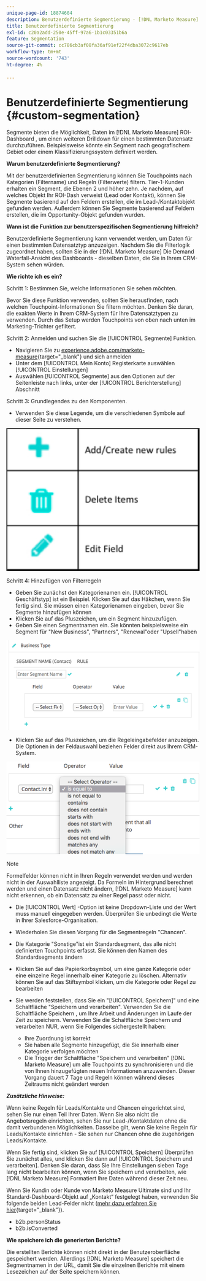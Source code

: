 ```yaml
---
unique-page-id: 18874604
description: Benutzerdefinierte Segmentierung - [!DNL Marketo Measure] - Produktdokumentation
title: Benutzerdefinierte Segmentierung
exl-id: c20a2add-250e-45ff-97a6-1b1c03351b6a
feature: Segmentation
source-git-commit: cc786cb3af08fa36af91ef22f4dba3072c9617eb
workflow-type: tm+mt
source-wordcount: '743'
ht-degree: 4%

---
```


# Benutzerdefinierte Segmentierung {#custom-segmentation}

Segmente bieten die Möglichkeit, Daten im [!DNL Marketo Measure] ROI-Dashboard , um einen weiteren Drilldown für einen bestimmten Datensatz durchzuführen. Beispielsweise könnte ein Segment nach geografischem Gebiet oder einem Klassifizierungssystem definiert werden.

**Warum benutzerdefinierte Segmentierung?**

Mit der benutzerdefinierten Segmentierung können Sie Touchpoints nach Kategorien (Filtername) und Regeln (Filterwerte) filtern. Tier-1-Kunden erhalten ein Segment, die Ebenen 2 und höher zehn. Je nachdem, auf welches Objekt Ihr ROI-Dash verweist (Lead oder Kontakt), können Sie Segmente basierend auf den Feldern erstellen, die im Lead-/Kontaktobjekt gefunden werden. Außerdem können Sie Segmente basierend auf Feldern erstellen, die im Opportunity-Objekt gefunden wurden.

**Wann ist die Funktion zur benutzerspezifischen Segmentierung hilfreich?**

Benutzerdefinierte Segmentierung kann verwendet werden, um Daten für einen bestimmten Datensatztyp anzuzeigen. Nachdem Sie die Filterlogik zugeordnet haben, sollten Sie in der [!DNL Marketo Measure] Die Demand Waterfall-Ansicht des Dashboards - dieselben Daten, die Sie in Ihrem CRM-System sehen würden.

**Wie richte ich es ein?**

Schritt 1: Bestimmen Sie, welche Informationen Sie sehen möchten.

Bevor Sie diese Funktion verwenden, sollten Sie herausfinden, nach welchen Touchpoint-Informationen Sie filtern möchten. Denken Sie daran, die exakten Werte in Ihrem CRM-System für Ihre Datensatztypen zu verwenden. Durch das Setup werden Touchpoints von oben nach unten im Marketing-Trichter gefiltert.

Schritt 2: Anmelden und suchen Sie die [!UICONTROL Segmente] Funktion.

* Navigieren Sie zu [experience.adobe.com/marketo-measure](https://experience.adobe.com/marketo-measure){target="_blank"} und sich anmelden
* Unter dem [!UICONTROL Mein Konto] Registerkarte auswählen [!UICONTROL Einstellungen]
* Auswählen [!UICONTROL Segmente] aus den Optionen auf der Seitenleiste nach links, unter der [!UICONTROL Berichterstellung] Abschnitt

Schritt 3: Grundlegendes zu den Komponenten.

* Verwenden Sie diese Legende, um die verschiedenen Symbole auf dieser Seite zu verstehen.

![](assets/1.png)

Schritt 4: Hinzufügen von Filterregeln

* Geben Sie zunächst den Kategorienamen ein. [!UICONTROL Geschäftstyp] ist ein Beispiel. Klicken Sie auf das Häkchen, wenn Sie fertig sind. Sie müssen einen Kategorienamen eingeben, bevor Sie Segmente hinzufügen können
* Klicken Sie auf das Pluszeichen, um ein Segment hinzuzufügen.
* Geben Sie einen Segmentnamen ein. Sie könnten beispielsweise ein Segment für &quot;New Business&quot;, &quot;Partners&quot;, &quot;Renewal&quot;oder &quot;Upsell&quot;haben

![](assets/2.png)

* Klicken Sie auf das Pluszeichen, um die Regeleingabefelder anzuzeigen. Die Optionen in der Feldauswahl beziehen Felder direkt aus Ihrem CRM-System.

![](assets/3.png)

>[!NOTE]
>
>Formelfelder können nicht in Ihren Regeln verwendet werden und werden nicht in der Auswahlliste angezeigt. Da Formeln im Hintergrund berechnet werden und einen Datensatz nicht ändern, [!DNL Marketo Measure] kann nicht erkennen, ob ein Datensatz zu einer Regel passt oder nicht.

* Die [!UICONTROL Wert] -Option ist keine Dropdown-Liste und der Wert muss manuell eingegeben werden. Überprüfen Sie unbedingt die Werte in Ihrer Salesforce-Organisation.
* Wiederholen Sie diesen Vorgang für die Segmentregeln &quot;Chancen&quot;.
* Die Kategorie &quot;Sonstige&quot;ist ein Standardsegment, das alle nicht definierten Touchpoints erfasst. Sie können den Namen des Standardsegments ändern
* Klicken Sie auf das Papierkorbsymbol, um eine ganze Kategorie oder eine einzelne Regel innerhalb einer Kategorie zu löschen. Alternativ können Sie auf das Stiftsymbol klicken, um die Kategorie oder Regel zu bearbeiten
* Sie werden feststellen, dass Sie ein &quot;[!UICONTROL Speichern]&quot; und eine Schaltfläche &quot;Speichern und verarbeiten&quot;. Verwenden Sie die Schaltfläche Speichern , um Ihre Arbeit und Änderungen im Laufe der Zeit zu speichern. Verwenden Sie die Schaltfläche Speichern und verarbeiten NUR, wenn Sie Folgendes sichergestellt haben:

   * Ihre Zuordnung ist korrekt
   * Sie haben alle Segmente hinzugefügt, die Sie innerhalb einer Kategorie verfolgen möchten
   * Die Trigger der Schaltfläche &quot;Speichern und verarbeiten&quot; [!DNL Marketo Measure] um alle Touchpoints zu synchronisieren und die von Ihnen hinzugefügten neuen Informationen anzuwenden. Dieser Vorgang dauert 7 Tage und Regeln können während dieses Zeitraums nicht geändert werden

**_Zusätzliche Hinweise:_**

Wenn keine Regeln für Leads/Kontakte und Chancen eingerichtet sind, sehen Sie nur einen Teil Ihrer Daten. Wenn Sie also nicht die Angebotsregeln einrichten, sehen Sie nur Lead-/Kontaktdaten ohne die damit verbundenen Möglichkeiten. Dasselbe gilt, wenn Sie keine Regeln für Leads/Kontakte einrichten - Sie sehen nur Chancen ohne die zugehörigen Leads/Kontakte.

Wenn Sie fertig sind, klicken Sie auf [!UICONTROL Speichern] Überprüfen Sie zunächst alles, und klicken Sie dann auf [!UICONTROL Speichern und verarbeiten]. Denken Sie daran, dass Sie Ihre Einstellungen sieben Tage lang nicht bearbeiten können, wenn Sie speichern und verarbeiten, wie [!DNL Marketo Measure] Formatiert Ihre Daten während dieser Zeit neu.

Wenn Sie Kundin oder Kunde von Marketo Measure Ultimate sind und Ihr Standard-Dashboard-Objekt auf „Kontakt“ festgelegt haben, verwenden Sie folgende beiden Lead-Felder nicht ([mehr dazu erfahren Sie hier](/help/marketo-measure-ultimate/data-integrity-requirement.md){target="_blank"}).

* b2b.personStatus
* b2b.isConverted

**Wie speichere ich die generierten Berichte?**

Die erstellten Berichte können nicht direkt in der Benutzeroberfläche gespeichert werden. Allerdings [!DNL Marketo Measure] speichert die Segmentnamen in der URL, damit Sie die einzelnen Berichte mit einem Lesezeichen auf der Seite speichern können.
